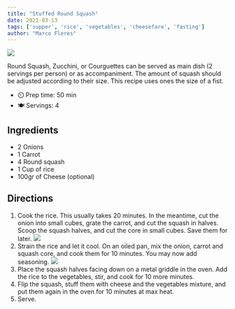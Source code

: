 ```yaml
---
title: "Stuffed Round Squash"
date: 2021-03-13
tags: ['supper', 'rice', 'vegetables', 'cheesefare', 'fasting']
author: "Marco Fleres"
---
```


![](/pix/stuffed-round-squash-02.webp)

Round Squash, Zucchini, or Courguettes can be served as main dish (2 servings per person) or as accompaniment. The amount of squash should be adjusted according to their size. This recipe uses ones the size of a fist.

- ⏲️ Prep time: 50 min
- 🍽️ Servings: 4

## Ingredients

- 2 Onions
- 1 Carrot
- 4 Round squash
- 1 Cup of rice
- 100gr of Cheese (optional)

## Directions

1. Cook the rice. This usually takes 20 minutes. In the meantime, cut the onion into small cubes, grate the carrot, and cut the squash in halves. Scoop the squash halves, and cut the core in small cubes. Save them for later. ![](/pix/stuffed-round-squash-00.webp)
2. Strain the rice and let it cool. On an oiled pan, mix the onion, carrot and squash core, and cook them for 10 minutes. You may now add seasoning. ![](/pix/stuffed-round-squash-01.webp)
3. Place the squash halves facing down on a metal griddle in the oven. Add the rice to the vegetables, stir, and cook for 10 more minutes.
4. Flip the squash, stuff them with cheese and the vegetables mixture, and put them again in the oven for 10 minutes at max heat.
5. Serve.
